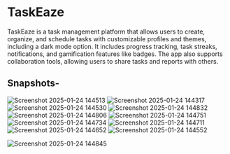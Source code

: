 <h1>TaskEaze</h1>

TaskEaze is a task management platform that allows users to create, organize, and schedule tasks with customizable profiles and themes, including a dark mode option. It includes progress tracking, task streaks, notifications, and gamification features like badges. The app also supports collaboration tools, allowing users to share tasks and reports with others.

 <h2> Snapshots- </h2>

![Screenshot 2025-01-24 144513](https://github.com/user-attachments/assets/ab3bc857-64c7-4a19-b331-46f9fe250676)
![Screenshot 2025-01-24 144317](https://github.com/user-attachments/assets/cbf10e39-92e4-47aa-8615-7dbd8e5135ce)
![Screenshot 2025-01-24 144530](https://github.com/user-attachments/assets/78a6f916-b978-4fd4-b064-35a204fe9fa4)
![Screenshot 2025-01-24 144832](https://github.com/user-attachments/assets/ea7400fc-3bf9-4c20-92f3-d6b46f025437)
![Screenshot 2025-01-24 144806](https://github.com/user-attachments/assets/eee88597-628a-4b3b-8813-e72943174b8d)
![Screenshot 2025-01-24 144751](https://github.com/user-attachments/assets/8822cfbb-ae49-4630-b82b-3124b64ef544)
![Screenshot 2025-01-24 144734](https://github.com/user-attachments/assets/0cdf1e6d-962f-4e3f-94e6-5ad0680ea2f1)
![Screenshot 2025-01-24 144711](https://github.com/user-attachments/assets/9e905d2d-bde9-4fc8-b98f-e20ac933e42f)
![Screenshot 2025-01-24 144652](https://github.com/user-attachments/assets/9007dcba-0372-438d-8859-0b656c57d980)
![Screenshot 2025-01-24 144552](https://github.com/user-attachments/assets/66498b43-bd35-40c2-b1c9-f14eafca8656)

![Screenshot 2025-01-24 144845](https://github.com/user-attachments/assets/dffdb2a2-6fba-4bd5-b2df-f7d43b8e1403)

